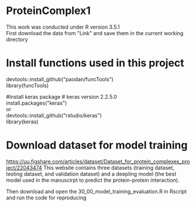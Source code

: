 # ProteinComplex1
This work was conducted under R version 3.5.1  
First download the data from "Link" and save them in the current working directory  

# Install functions used in this project  
devtools::install_github("paodan/funcTools")  
library(funcTools)  

#Install keras package # keras version 2.2.5.0  
install.packages("keras")  
or   
devtools::install_github("rstudio/keras")  
library(keras)   

# Download dataset for model training
https://uu.figshare.com/articles/dataset/Dataset_for_protein_complexes_project/22043474
This website contains three datasets (training dataset, testing dataset, and validation dataset) and a deepling model (the best model used in the manuscirpt to predict the protein-protein interaction).

Then download and open the 30_00_model_training_evaluation.R in Rscript and run the code for reproducing  
